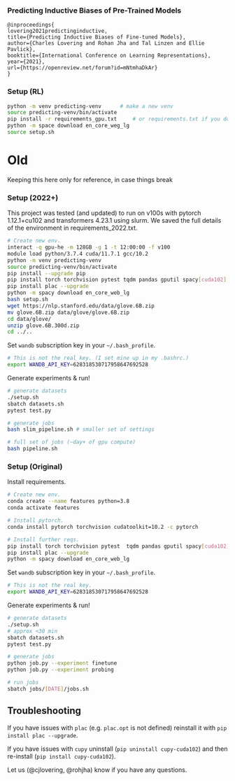 ### Predicting Inductive Biases of Pre-Trained Models

```
@inproceedings{
lovering2021predictinginductive,
title={Predicting Inductive Biases of Fine-tuned Models},
author={Charles Lovering and Rohan Jha and Tal Linzen and Ellie Pavlick},
booktitle={International Conference on Learning Representations},
year={2021},
url={https://openreview.net/forum?id=mNtmhaDkAr}
}
```


### Setup (RL)
```bash
python -m venv predicting-venv      # make a new venv
source predicting-venv/bin/activate
pip install -r requirements_gpu.txt     # or requirements.txt if you don't have a gpu 
python -m space download en_core_weg_lg
source setup.sh 
```


# Old 

Keeping this here only for reference, in case things break 
### Setup (2022+)

This project was tested (and updated) to run on v100s with pytorch 1.12.1+cu102 and transformers 4.23.1 using slurm. We saved the full details of the environment in requirements_2022.txt.


```bash
# Create new env.
interact -q gpu-he -m 128GB -g 1 -t 12:00:00 -f v100
module load python/3.7.4 cuda/11.7.1 gcc/10.2
python -m venv predicting-venv
source predicting-venv/bin/activate
pip install --upgrade pip
pip install torch torchvision pytest tqdm pandas gputil spacy[cuda102] transformers pytorch_lightning inflect sklearn wandb nltk plac torchmetrics sentencepiece
pip install plac --upgrade
python -m spacy download en_core_web_lg
bash setup.sh
wget https://nlp.stanford.edu/data/glove.6B.zip
mv glove.6B.zip data/glove/glove.6B.zip 
cd data/glove/
unzip glove.6B.300d.zip
cd ../..
```

Set `wandb` subscription key in your `~/.bash_profile`.

```bash
# This is not the real key. (I set mine up in my .bashrc.)
export WANDB_API_KEY=628318530717958647692528
```

Generate experiments & run!

```bash
# generate datasets
./setup.sh
sbatch datasets.sh
pytest test.py

# generate jobs
bash slim_pipeline.sh # smaller set of settings

# full set of jobs (~day+ of gpu compute)
bash pipeline.sh
```


### Setup (Original)

Install requirements.

```bash
# Create new env.
conda create --name features python=3.8
conda activate features

# Install pytorch.
conda install pytorch torchvision cudatoolkit=10.2 -c pytorch

# Install further reqs.
pip install torch torchvision pytest  tqdm pandas gputil spacy[cuda102] transformers pytorch_lightning  pyinflect sklearn wandb nltk plac
pip install plac --upgrade
python -m spacy download en_core_web_lg
```

Set `wandb` subscription key in your `~/.bash_profile`.

```bash
# This is not the real key.
export WANDB_API_KEY=628318530717958647692528
```

Generate experiments & run!

```bash
# generate datasets
./setup.sh
# approx <30 min
sbatch datasets.sh
pytest test.py

# generate jobs
python job.py --experiment finetune
python job.py --experiment probing

# run jobs
sbatch jobs/[DATE]/jobs.sh
```

## Troubleshooting

If you have issues with `plac` (e.g. `plac.opt` is not defined) reinstall it with `pip install plac --upgrade`.

If you have issues with `cupy` uninstall (`pip uninstall cupy-cuda102`) and then re-install (`pip install cupy-cuda102`). 

Let us (@cjlovering, @rohjha) know if you have any questions.
